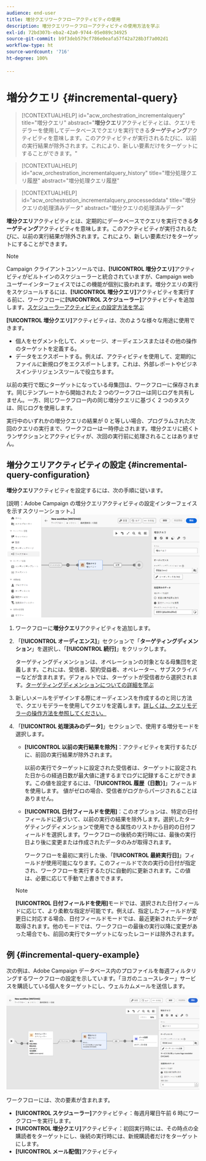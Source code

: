 ```yaml
---
audience: end-user
title: 増分クエリワークフローアクティビティの使用
description: 増分クエリワークフローアクティビティの使用方法を学ぶ
exl-id: 72bd307b-eba2-42a0-9744-05e089c34925
source-git-commit: b9f3deb579cf786e0eafa57f42a728b3f7a002d1
workflow-type: ht
source-wordcount: '716'
ht-degree: 100%

---
```


# 増分クエリ {#incremental-query}

>[!CONTEXTUALHELP]
>id="acw_orchestration_incrementalquery"
>title="増分クエリ"
>abstract="**増分クエリ**&#x200B;アクティビティとは、クエリモデラーを使用してデータベースでクエリを実行できる&#x200B;**ターゲティング**&#x200B;アクティビティを意味します。このアクティビティが実行されるたびに、以前の実行結果が除外されます。これにより、新しい要素だけをターゲットにすることができます。"

>[!CONTEXTUALHELP]
>id="acw_orchestration_incrementalquery_history"
>title="増分処理クエリ履歴"
>abstract="増分処理クエリ履歴"

>[!CONTEXTUALHELP]
>id="acw_orchestration_incrementalquery_processeddata"
>title="増分クエリの処理済みデータ"
>abstract="増分クエリの処理済みデータ"

**増分クエリ**&#x200B;アクティビティとは、定期的にデータベースでクエリを実行できる&#x200B;**ターゲティング**&#x200B;アクティビティを意味します。このアクティビティが実行されるたびに、以前の実行結果が除外されます。これにより、新しい要素だけをターゲットにすることができます。

>[!NOTE]
>
>Campaign クライアントコンソールでは、**[!UICONTROL 増分クエリ]**&#x200B;アクティビティがビルトインのスケジューラーと統合されていますが、Campaign web ユーザーインターフェイスではこの機能が個別に扱われます。増分クエリの実行をスケジュールするには、**[!UICONTROL 増分クエリ]**&#x200B;アクティビティを実行する前に、ワークフローに&#x200B;**[!UICONTROL スケジューラー]**&#x200B;アクティビティを追加します。[スケジューラーアクティビティの設定方法を学ぶ](scheduler.md)

**[!UICONTROL 増分クエリ]**&#x200B;アクティビティは、次のような様々な用途に使用できます。

* 個人をセグメント化して、メッセージ、オーディエンスまたはその他の操作のターゲットを定義する。
* データをエクスポートする。例えば、アクティビティを使用して、定期的にファイルに新規ログをエクスポートします。これは、外部レポートやビジネスインテリジェンスツールで役立ちます。

以前の実行で既にターゲットになっている母集団は、ワークフローに保存されます。同じテンプレートから開始された 2 つのワークフローは同じログを共有しません。一方、同じワークフロー内の同じ増分クエリに基づく 2 つのタスクは、同じログを使用します。

実行中のいずれかの増分クエリの結果が 0 と等しい場合、プログラムされた次回のクエリの実行まで、ワークフローは一時停止されます。増分クエリに続くトランザクションとアクティビティが、次回の実行前に処理されることはありません。

## 増分クエリアクティビティの設定 {#incremental-query-configuration}

**増分クエリ**&#x200B;アクティビティを設定するには、次の手順に従います。

[説明：Adobe Campaign の増分クエリアクティビティの設定インターフェイスを示すスクリーンショット。]\
![](../assets/incremental-query.png)

1. ワークフローに&#x200B;**増分クエリ**&#x200B;アクティビティを追加します。

1. 「**[!UICONTROL オーディエンス]**」セクションで「**ターゲティングディメンション**」を選択し、「**[!UICONTROL 続行]**」をクリックします。

   ターゲティングディメンションは、オペレーションの対象となる母集団を定義します。これには、受信者、契約受益者、オペレーター、サブスクライバーなどが含まれます。デフォルトでは、ターゲットが受信者から選択されます。[ターゲティングディメンションについての詳細を学ぶ](../../audience/about-recipients.md#targeting-dimensions)

1. 新しいメールをデザインする際にオーディエンスを作成するのと同じ方法で、クエリモデラーを使用してクエリを定義します。[詳しくは、クエリモデラーの操作方法を参照してください。](../../query/query-modeler-overview.md)

1. 「**[!UICONTROL 処理済みのデータ]**」セクションで、使用する増分モードを選択します。

   * **[!UICONTROL 以前の実行結果を除外]**：アクティビティを実行するたびに、前回の実行結果が除外されます。

     以前の実行でターゲットに設定された受信者は、ターゲットに設定された日からの経過日数が最大値に達するまでログに記録することができます。この値を設定するには、「**[!UICONTROL 履歴（日数）]**」フィールドを使用します。 値がゼロの場合、受信者がログからパージされることはありません。

   * **[!UICONTROL 日付フィールドを使用]**：このオプションは、特定の日付フィールドに基づいて、以前の実行の結果を除外します。選択したターゲティングディメンションで使用できる属性のリストから目的の日付フィールドを選択します。ワークフローの後続の実行時には、最後の実行日より後に変更または作成されたデータのみが取得されます。

     ワークフローを最初に実行した後、「**[!UICONTROL 最終実行日]**」フィールドが使用可能になります。このフィールドで次の実行の日付が指定され、ワークフローを実行するたびに自動的に更新されます。この値は、必要に応じて手動で上書きできます。

   >[!NOTE]
   >
   >**[!UICONTROL 日付フィールドを使用]**&#x200B;モードでは、選択された日付フィールドに応じて、より柔軟な指定が可能です。例えば、指定したフィールドが変更日に対応する場合、日付フィールドモードでは、最近更新されたデータが取得されます。他のモードでは、ワークフローの最後の実行以降に変更があった場合でも、前回の実行でターゲットになったレコードは除外されます。

## 例 {#incremental-query-example}

次の例は、Adobe Campaign データベース内のプロファイルを毎週フィルタリングするワークフローの設定を示しています。「ヨガのニュースレター」サービスを購読している個人をターゲットにし、ウェルカムメールを送信します。

![「ヨガのニュースレター」サービスを購読しているプロファイルをフィルタリングするためのワークフロー設定の例のスクリーンショット。](../assets/incremental-query-example.png)

ワークフローには、次の要素が含まれます。

* **[!UICONTROL スケジューラー]**&#x200B;アクティビティ：毎週月曜日午前 6 時にワークフローを実行します。
* **[!UICONTROL 増分クエリ]**&#x200B;アクティビティ：初回実行時には、その時点の全購読者をターゲットにし、後続の実行時には、新規購読者だけをターゲットにします。
* **[!UICONTROL メール配信]**&#x200B;アクティビティ